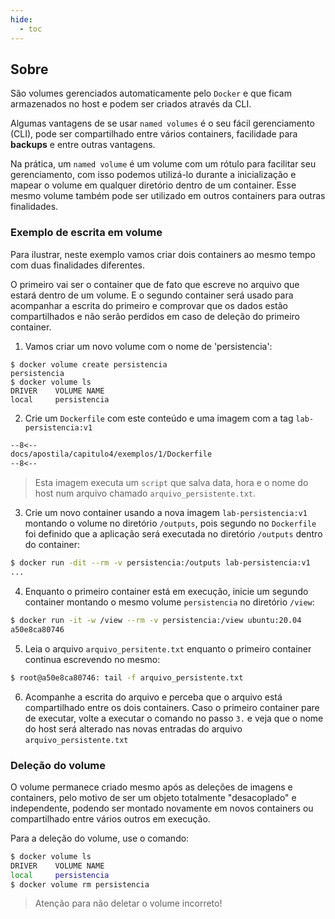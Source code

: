 ```yaml
---
hide:
  - toc
---
```


## Sobre

São volumes gerenciados automaticamente pelo `Docker` e que ficam armazenados no host e podem ser criados através da CLI.

Algumas vantagens de se usar `named volumes` é o seu fácil gerenciamento (CLI), pode ser compartilhado entre vários containers, facilidade para **backups** e entre outras vantagens.

Na prática, um `named volume` é um volume com um rótulo para facilitar seu gerenciamento, com isso podemos utilizá-lo durante a inicialização e mapear o volume em qualquer diretório dentro de um container. Esse mesmo volume também pode ser utilizado em outros containers para outras finalidades.

### Exemplo de escrita em volume

Para ilustrar, neste exemplo vamos criar dois containers ao mesmo tempo com duas finalidades diferentes.

O primeiro vai ser o container que de fato que escreve no arquivo que estará dentro de um volume. E o segundo container será usado para acompanhar a escrita do primeiro e comprovar que os dados estão compartilhados e não serão perdidos em caso de deleção do primeiro container.

1. Vamos criar um novo volume com o nome de 'persistencia':
```shell
$ docker volume create persistencia
persistencia
$ docker volume ls
DRIVER    VOLUME NAME
local     persistencia
```

2. Crie um `Dockerfile` com este conteúdo e uma imagem com a tag `lab-persistencia:v1`
```Dockerfile linenums="1" title="capitulo4/exemplos/1/Dockerfile"
--8<--
docs/apostila/capitulo4/exemplos/1/Dockerfile
--8<--
```
> Esta imagem executa um `script` que salva data, hora e o nome do host num arquivo chamado `arquivo_persistente.txt`.

3. Crie um novo container usando a nova imagem `lab-persistencia:v1` montando o volume no diretório `/outputs`, pois segundo no `Dockerfile` foi definido que a aplicação será executada no diretório `/outputs` dentro do container:
```bash
$ docker run -dit --rm -v persistencia:/outputs lab-persistencia:v1
...
```

4. Enquanto o primeiro container está em execução, inicie um segundo container montando o mesmo volume `persistencia` no diretório `/view`:
```bash
$ docker run -it -w /view --rm -v persistencia:/view ubuntu:20.04
a50e8ca80746
```

5. Leia o arquivo `arquivo_persitente.txt` enquanto o primeiro container continua escrevendo no mesmo:
```bash
$ root@a50e8ca80746: tail -f arquivo_persistente.txt
```

6. Acompanhe a escrita do arquivo e perceba que o arquivo está compartilhado entre os dois containers. Caso o primeiro container pare de executar, volte a executar o comando no passo `3.` e veja que o nome do host será alterado nas novas entradas do arquivo `arquivo_persistente.txt`

### Deleção do volume

O volume permanece criado mesmo após as deleções de imagens e containers, pelo motivo de ser um objeto totalmente "desacoplado" e independente, podendo ser montado novamente em novos containers ou compartilhado entre vários outros em execução.

Para a deleção do volume, use o comando:
```bash
$ docker volume ls
DRIVER    VOLUME NAME
local     persistencia
$ docker volume rm persistencia
```

> Atenção para não deletar o volume incorreto!

